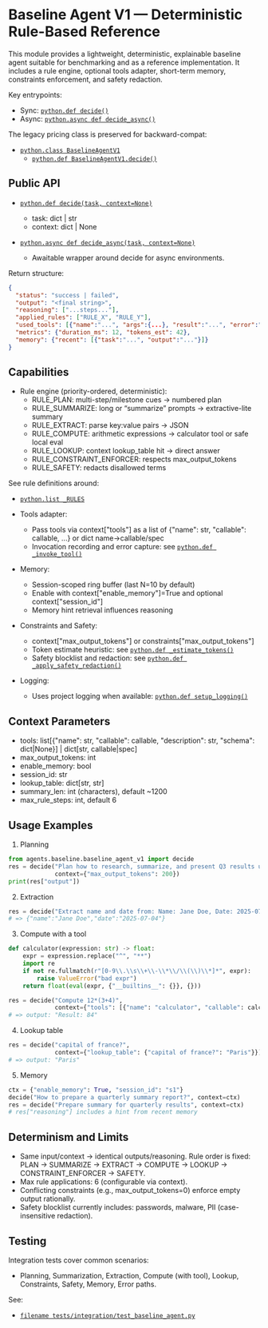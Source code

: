 # Baseline Agent V1 — Deterministic Rule-Based Reference

This module provides a lightweight, deterministic, explainable baseline agent suitable for benchmarking and as a reference implementation. It includes a rule engine, optional tools adapter, short-term memory, constraints enforcement, and safety redaction.

Key entrypoints:
- Sync: [`python.def decide()`](agents/baseline/baseline_agent_v1.py:467)
- Async: [`python.async def decide_async()`](agents/baseline/baseline_agent_v1.py:626)

The legacy pricing class is preserved for backward-compat:
- [`python.class BaselineAgentV1`](agents/baseline/baseline_agent_v1.py:22)
  - [`python.def BaselineAgentV1.decide()`](agents/baseline/baseline_agent_v1.py:49)

## Public API

- [`python.def decide(task, context=None)`](agents/baseline/baseline_agent_v1.py:467)
  - task: dict | str
  - context: dict | None

- [`python.async def decide_async(task, context=None)`](agents/baseline/baseline_agent_v1.py:626)
  - Awaitable wrapper around decide for async environments.

Return structure:
```json
{
  "status": "success | failed",
  "output": "<final string>",
  "reasoning": ["...steps..."],
  "applied_rules": ["RULE_X", "RULE_Y"],
  "used_tools": [{"name":"...", "args":{...}, "result":"...", "error":"..."}],
  "metrics": {"duration_ms": 12, "tokens_est": 42},
  "memory": {"recent": [{"task":"...", "output":"..."}]}
}
```

## Capabilities

- Rule engine (priority-ordered, deterministic):
  - RULE_PLAN: multi-step/milestone cues → numbered plan
  - RULE_SUMMARIZE: long or “summarize” prompts → extractive-lite summary
  - RULE_EXTRACT: parse key:value pairs → JSON
  - RULE_COMPUTE: arithmetic expressions → calculator tool or safe local eval
  - RULE_LOOKUP: context lookup_table hit → direct answer
  - RULE_CONSTRAINT_ENFORCER: respects max_output_tokens
  - RULE_SAFETY: redacts disallowed terms

See rule definitions around:
- [`python.list _RULES`](agents/baseline/baseline_agent_v1.py:454)

- Tools adapter:
  - Pass tools via context["tools"] as a list of {"name": str, "callable": callable, ...} or dict name→callable/spec
  - Invocation recording and error capture: see [`python.def _invoke_tool()`](agents/baseline/baseline_agent_v1.py:209)

- Memory:
  - Session-scoped ring buffer (last N=10 by default)
  - Enable with context["enable_memory"]=True and optional context["session_id"]
  - Memory hint retrieval influences reasoning

- Constraints and Safety:
  - context["max_output_tokens"] or constraints["max_output_tokens"]
  - Token estimate heuristic: see [`python.def _estimate_tokens()`](agents/baseline/baseline_agent_v1.py:148)
  - Safety blocklist and redaction: see [`python.def _apply_safety_redaction()`](agents/baseline/baseline_agent_v1.py:247)

- Logging:
  - Uses project logging when available: [`python.def setup_logging()`](fba_bench/core/logging.py:110)

## Context Parameters

- tools: list[{"name": str, "callable": callable, "description": str, "schema": dict|None}] | dict[str, callable|spec]
- max_output_tokens: int
- enable_memory: bool
- session_id: str
- lookup_table: dict[str, str]
- summary_len: int (characters), default ~1200
- max_rule_steps: int, default 6

## Usage Examples

1) Planning
```python
from agents.baseline.baseline_agent_v1 import decide
res = decide("Plan how to research, summarize, and present Q3 results under 200 tokens",
             context={"max_output_tokens": 200})
print(res["output"])
```

2) Extraction
```python
res = decide("Extract name and date from: Name: Jane Doe, Date: 2025-07-04")
# => {"name":"Jane Doe","date":"2025-07-04"}
```

3) Compute with a tool
```python
def calculator(expression: str) -> float:
    expr = expression.replace("^", "**")
    import re
    if not re.fullmatch(r"[0-9\\.\\s\\+\\-\\*\\/\\(\\)\\*]*", expr):
        raise ValueError("bad expr")
    return float(eval(expr, {"__builtins__": {}}, {}))

res = decide("Compute 12*(3+4)",
             context={"tools": [{"name": "calculator", "callable": calculator}]})
# => output: "Result: 84"
```

4) Lookup table
```python
res = decide("capital of france?",
             context={"lookup_table": {"capital of france?": "Paris"}})
# => output: "Paris"
```

5) Memory
```python
ctx = {"enable_memory": True, "session_id": "s1"}
decide("How to prepare a quarterly summary report?", context=ctx)
res = decide("Prepare summary for quarterly results", context=ctx)
# res["reasoning"] includes a hint from recent memory
```

## Determinism and Limits

- Same input/context → identical outputs/reasoning. Rule order is fixed: PLAN → SUMMARIZE → EXTRACT → COMPUTE → LOOKUP → CONSTRAINT_ENFORCER → SAFETY.
- Max rule applications: 6 (configurable via context).
- Conflicting constraints (e.g., max_output_tokens=0) enforce empty output rationally.
- Safety blocklist currently includes: passwords, malware, PII (case-insensitive redaction).

## Testing

Integration tests cover common scenarios:
- Planning, Summarization, Extraction, Compute (with tool), Lookup, Constraints, Safety, Memory, Error paths.

See:
- [`filename tests/integration/test_baseline_agent.py`](tests/integration/test_baseline_agent.py)